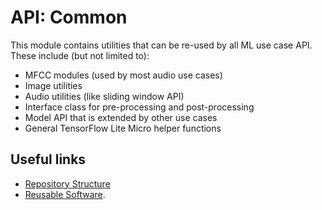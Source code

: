 # API: Common

This module contains utilities that can be re-used by all ML use case API. These include (but not limited to):

* MFCC modules (used by most audio use cases)
* Image utilities
* Audio utilities (like sliding window API)
* Interface class for pre-processing and post-processing
* Model API that is extended by other use cases
* General TensorFlow Lite Micro helper functions

## Useful links

* [Repository Structure](../../../../docs/documentation.md#repository-structure)
* [Reusable Software](../../../../Readme.md#reusable-software).
